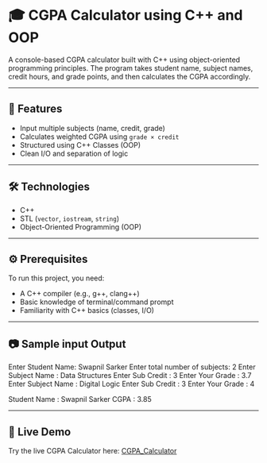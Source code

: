 # 🎓 CGPA Calculator using C++ and OOP

A console-based CGPA calculator built with C++ using object-oriented programming principles. The program takes student name, subject names, credit hours, and grade points, and then calculates the CGPA accordingly.

---

## 🚀 Features
- Input multiple subjects (name, credit, grade)
- Calculates weighted CGPA using `grade × credit`
- Structured using C++ Classes (OOP)
- Clean I/O and separation of logic

---

## 🛠 Technologies
- C++
- STL (`vector`, `iostream`, `string`)
- Object-Oriented Programming (OOP)

---

## ⚙️ Prerequisites

To run this project, you need:

- A C++ compiler (e.g., g++, clang++)
- Basic knowledge of terminal/command prompt
- Familiarity with C++ basics (classes, I/O)

---

## 📷 Sample input Output

Enter Student Name: Swapnil Sarker
Enter total number of subjects: 2
Enter Subject Name : Data Structures
Enter Sub Credit : 3
Enter Your Grade : 3.7
Enter Subject Name : Digital Logic
Enter Sub Credit : 3
Enter Your Grade : 4

Student Name : Swapnil Sarker
CGPA : 3.85

---

## 🔗 Live Demo

Try the live CGPA Calculator here: [CGPA_Calculator](https://replit.com/@swapnil133/CGPA-Calculator)
